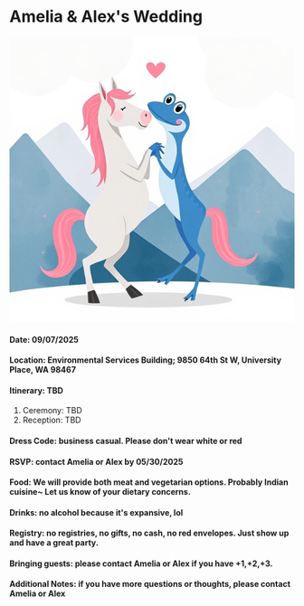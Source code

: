 # Amelia & Alex's Wedding

![Getting Married](wedding.jpeg)

#### Date: 09/07/2025

#### Location: Environmental Services Building; 9850 64th St W, University Place, WA 98467

#### Itinerary: TBD
1. Ceremony: TBD
2. Reception: TBD

#### Dress Code: business casual. Please don't wear white or red

#### RSVP: contact Amelia or Alex by 05/30/2025

#### Food: We will provide both meat and vegetarian options. Probably Indian cuisine~ Let us know of your dietary concerns.

#### Drinks: no alcohol because it's expansive, lol

#### Registry: no registries, no gifts, no cash, no red envelopes. Just show up and have a great party.

#### Bringing guests: please contact Amelia or Alex if you have +1,+2,+3.

#### Additional Notes: if you have more questions or thoughts, please contact Amelia or Alex